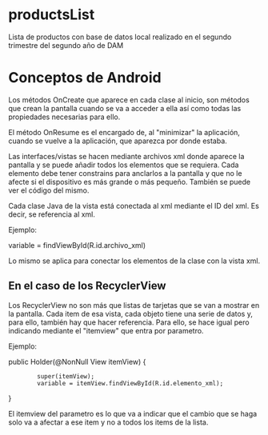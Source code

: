 # productsList
Lista de productos con base de datos local realizado en el segundo trimestre del segundo año de DAM

# Conceptos de Android
Los métodos OnCreate que aparece en cada clase al inicio, son métodos que crean la pantalla cuando se va a acceder a ella así como todas las propiedades necesarias para ello.

El método OnResume es el encargado de, al "minimizar" la aplicación, cuando se vuelve a la aplicación, que aparezca por donde estaba.

Las interfaces/vistas se hacen mediante archivos xml donde aparece la pantalla y se puede añadir todos los elementos que se requiera. Cada elemento debe tener constrains para anclarlos a la pantalla y que no le afecte si el dispositivo es más grande o más pequeño. También se puede ver el código del mismo.

Cada clase Java de la vista está conectada al xml mediante el ID del xml. Es decir, se referencia al xml.

Ejemplo:

variable = findViewById(R.id.archivo_xml)

Lo mismo se aplica para conectar los elementos de la clase con la vista xml.

## En el caso de los RecyclerView
Los RecyclerView no son más que listas de tarjetas que se van a mostrar en la pantalla. Cada item de esa vista, cada objeto tiene una serie de datos y, para ello, también hay que hacer referencia. Para ello, se hace igual pero indicando mediante el "itemview" que entra por parametro.

Ejemplo: 

public Holder(@NonNull View itemView) {

            super(itemView);
            variable = itemView.findViewById(R.id.elemento_xml);
            
}
        
El itemview del parametro es lo que va a indicar que el cambio que se haga solo va a afectar a ese item y no a todos los items de la lista.


